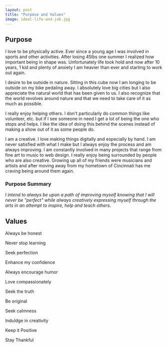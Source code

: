 ```yaml
---
layout: post
title: "Purpose and Values"
image: ideal-life-and-job.jpg
---
```


## Purpose

I love to be physically active. Ever since a young age I was involved in sports and other activities. After losing 45lbs one summer I realized how important being in shape was. Unfortunately life took hold and now after 10 years, 1 kid and plenty of anxiety I am heavier than ever and starting to work out again.

I desire to be outside in nature. Sitting in this cube now I am longing to be outside on my bike pedaling away. I absolutely love big cities but I also appreciate the natural world that has been given to us. I also recognize that the world revolves around nature and that we need to take care of it as much as possible. 

I really enjoy helping others. I don't particularly do common things like volunteer, etc. but if I see someone in need I get a lot of being the one who stops and helps. I like the idea of doing this behind the scenes instead of making a show out of it as some people do. 

I am a creative. I love making things digitally and especially by hand. I am never satisfied with what I make but I always enjoy the process and am always improving. I am constantly involved in many projects that range from fine art to music to web design. I really enjoy being surrounded by people who are also creative. Growing up all of my friends were musicians and artists and after moving away from my hometown of Cincinnati has me craving being around them again. 

### Purpose Summary

*I intend to always be upon a path of improving myself knowing that I will never be "perfect" while always creatively expressing myself through the arts in an attempt to inspire, help and teach others.*


## Values

Always be honest

Never stop learning

Seek perfection

Enhance my confidence

Always encourage humor

Love compassionately

Seek the truth

Be original

Seek calmness

Induldge in creativity

Keep it Positive

Stay Thankful


